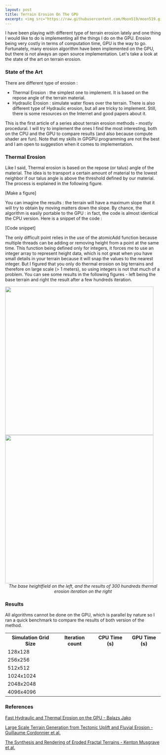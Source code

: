 ```yaml
---
layout: post
title: Terrain Erosion On The GPU
excerpt: <img src="https://raw.githubusercontent.com/Moon519/moon519.github.io/master/images/thermal1.png" width="400" style="float:left;margin-right:15px;"> <p>I have been playing with different type of terrain erosion lately and one thing I would like to do is implementing all the things I do on the GPU. Erosion being very costly in terms of computation time, GPU is the way to go. Fortunately, many erosion algorithm have been implemented on the GPU, but there is not always an open source implementation. Let's take a look at the state of the art on terrain erosion.</p>
---
```


I have been playing with different type of terrain erosion lately and one thing I would like to do is implementing all the things
I do on the GPU. Erosion being very costly in terms of computation time, GPU is the way to go. Fortunately, many erosion algorithm have
been implemented on the GPU, but there is not always an open source implementation. Let's take a look at the state of the art on terrain erosion.

### State of the Art

There are different type of erosion :
* Thermal Erosion : the simplest one to implement. It is based on the repose angle of the terrain material.
* Hydraulic Erosion : simulate water flows over the terrain. There is also different type of Hydraulic erosion, but all
are tricky to implement. Still, there is some resources on the Internet and good papers about it.

This is the first article of a series about terrain erosion methods - mostly procedural. I will try to implement the ones I find the most interesting, both
on the CPU and the GPU to compare results (and also because compute shader are fun). Note that my skills in GPGPU programming are 
not the best and I am open to suggestion when it comes to implementation.

### Thermal Erosion

Like I said, Thermal erosion is based on the repose (or talus) angle of the material. The idea is to transport a certain
amount of material to the lowest neighbor if our talus angle is above the threshold defined by our material. The process is explained
in the following figure.

[Make a figure]

You can imagine the results : the terrain will have a maximum slope that it will try to obtain by moving matters down the slope.
By chance, the algorithm is easily portable to the GPU : in fact, the code is almost identical the CPU version. Here is a snippet of the code :

[Code snippet]

The only difficult point relies in the use of the atomicAdd function because multiple threads can be adding or removing height from a point at the same time. This function being
defined only for integers, it forces me to use an integer array to represent height data, which is not great when you have small details in your terrain because it will snap the values to the nearest integer. 
But I figured that you only do thermal erosion on big terrains and therefore on large scale (> 1 meters), so using integers is not that much of a problem. You can see some results in the following figures - left being the base terrain
and right the result after a few hundreds iteration.

<img class="displayed" src="https://raw.githubusercontent.com/Moon519/moon519.github.io/master/images/thermal0.png" width="480">
<img class="displayed" src="https://raw.githubusercontent.com/Moon519/moon519.github.io/master/images/thermal1.png" width="480">

<center><i>The base heightfield on the left, and the results of 300 hundreds thermal erosion iteration on the right</i></center>

### Results

All algorithms cannot be done on the GPU, which is parallel by nature so I ran a quick benchmark to compare the results of both version of the method.

<center>
	<table class="tg">
	  <tr>
		<th class="tg-8o8c">Simulation Grid Size</th>
		<th class="tg-8o8c">Iteration count</th>
		<th class="tg-8o8c">CPU Time (s)</th>
		<th class="tg-8o8c">GPU Time (s)</th>
	  </tr>
	  <tr>
		<td class="tg-ml2k">128x128</td>
		<td class="tg-f1li"></td>
		<td class="tg-f1li"></td>
		<td class="tg-f1li"></td>
	  </tr>
	  <tr>
		<td class="tg-ml2k">256x256</td>
		<td class="tg-f1li"></td>
		<td class="tg-f1li"></td>
		<td class="tg-f1li"></td>
	  </tr>
	  <tr>
		<td class="tg-ml2k">512x512</td>
		<td class="tg-f1li"></td>
		<td class="tg-f1li"></td>
		<td class="tg-f1li"></td>
	  </tr>
	  <tr>
		<td class="tg-ml2k">1024x1024</td>
		<td class="tg-f1li"></td>
		<td class="tg-f1li"></td>
		<td class="tg-f1li"></td>
	  </tr>
	  <tr>
		<td class="tg-ml2k">2048x2048</td>
		<td class="tg-f1li"></td>
		<td class="tg-f1li"></td>
		<td class="tg-f1li"></td>
	  </tr>
	  <tr>
		<td class="tg-ml2k">4096x4096</td>
		<td class="tg-f1li"></td>
		<td class="tg-f1li"></td>
		<td class="tg-f1li"></td>
	  </tr>
	</table>
</center>

### References

[Fast Hydraulic and Thermal Erosion on the GPU - Balazs Jako](http://old.cescg.org/CESCG-2011/papers/TUBudapest-Jako-Balazs.pdf)

[Large Scale Terrain Generation from Tectonic Uplift and Fluvial Erosion - Guillaume Cordonnier et al.](https://hal.inria.fr/hal-01262376/document)

[The Synthesis and Rendering of Eroded Fractal Terrains - Kenton Musgrave et al.](http://citeseerx.ist.psu.edu/viewdoc/download?doi=10.1.1.27.8939&rep=rep1&type=pdf)